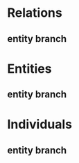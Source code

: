 # Relations

## entity branch





# Entities

## entity branch





# Individuals

## entity branch



